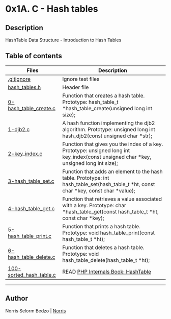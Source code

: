 # 0x1A. C - Hash tables

## Description
HashTable Data Structure - Introduction to Hash Tables

## Table of contents

Files | Description
----------- | -----------
[.gitignore](./.gitignore) | Ignore test files
[hash_tables.h](./hash_tables.h) | Header file
[0-hash_table_create.c](./0-hash_table_create.c) | Function that creates a hash table. Prototype: hash_table_t *hash_table_create(unsigned long int size);
[1-djb2.c](./1-djb2.c) | A hash function implementing the djb2 algorithm. Prototype: unsigned long int hash_djb2(const unsigned char *str);
[2-key_index.c](./2-key_index.c) | Function that gives you the index of a key. Prototype: unsigned long int key_index(const unsigned char *key, unsigned long int size);
[3-hash_table_set.c](./3-hash_table_set.c) | Function that adds an element to the hash table. Prototype: int hash_table_set(hash_table_t *ht, const char *key, const char *value);
[4-hash_table_get.c](./4-hash_table_get.c) | Function that retrieves a value associated with a key. Prototype: char *hash_table_get(const hash_table_t *ht, const char *key);
[5-hash_table_print.c](./5-hash_table_print.c) | Function that prints a hash table. Prototype: void hash_table_print(const hash_table_t *ht);
[6-hash_table_delete.c](./6-hash_table_delete.c) | Function that deletes a hash table. Prototype: void hash_table_delete(hash_table_t *ht);
[100-sorted_hash_table.c](./100-sorted_hash_table.c) | READ [PHP Internals Book: HashTable](https://alx-intranet.hbtn.io/rltoken/SIdpN9PE_9aYBCHUGPX-fw)


---
## Author

Norris Selorm Bedzo | [Norris](https://github.com/bedzon94)

